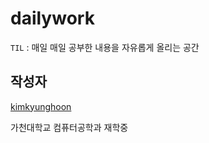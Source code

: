 # dailywork

`TIL` : 매일 매일 공부한 내용을 자유롭게 올리는 공간

## 작성자

[kimkyunghoon](https://github.com/hoonkk)

가천대학교 컴퓨터공학과 재학중

